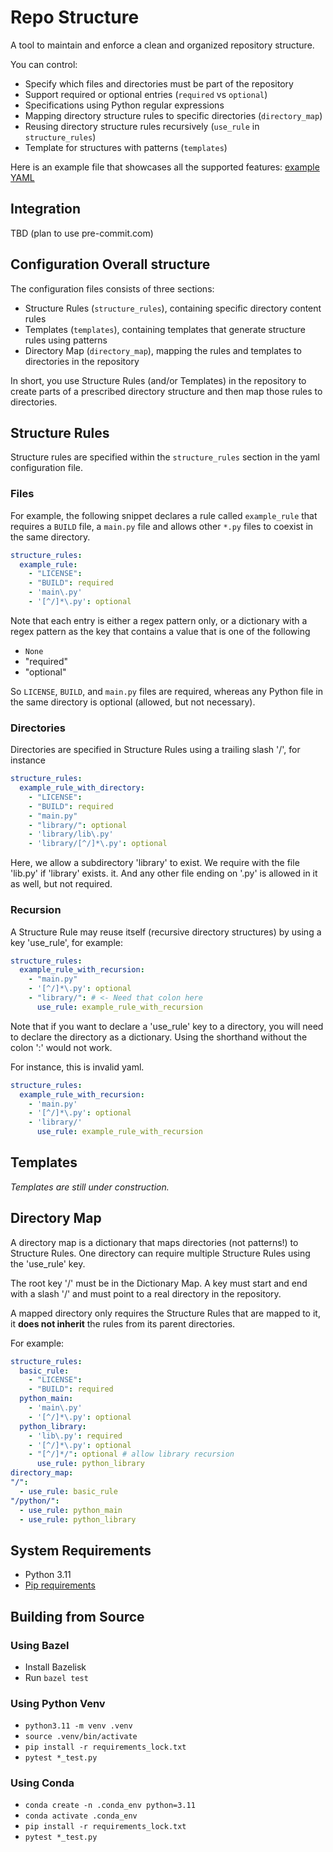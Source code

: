 # Repo Structure

A tool to maintain and enforce a clean and organized repository structure.

You can control:

- Specify which files and directories must be part of the repository
- Support required or optional entries (`required` vs `optional`)
- Specifications using Python regular expressions
- Mapping directory structure rules to specific directories (`directory_map`)
- Reusing directory structure rules recursively (`use_rule` in `structure_rules`)
- Template for structures with patterns (`templates`)

Here is an example file that showcases all the supported features:
[example YAML](repo_structure_config.yaml)

## Integration

TBD (plan to use pre-commit.com)

## Configuration Overall structure

The configuration files consists of three sections:

- Structure Rules (`structure_rules`), containing specific directory content
  rules
- Templates (`templates`), containing templates that generate structure rules
  using patterns
- Directory Map (`directory_map`), mapping the rules and templates to
  directories in the repository

In short, you use Structure Rules (and/or Templates) in the repository to
create parts of a prescribed directory structure and then map those rules to
directories.

## Structure Rules

Structure rules are specified within the `structure_rules` section in the yaml
configuration file.

### Files

For example, the following snippet declares a rule called `example_rule` that
requires a `BUILD` file, a `main.py` file and allows other `*.py` files to
coexist in the same directory.

```yaml
structure_rules:
  example_rule:
    - "LICENSE":
    - "BUILD": required
    - 'main\.py'
    - '[^/]*\.py': optional
```

Note that each entry is either a regex pattern only, or a dictionary with a
regex pattern as the key that contains a value that is one of the following

- `None`
- "required"
- "optional"

So `LICENSE`, `BUILD`, and `main.py` files are required, whereas any Python
file in the same directory is optional (allowed, but not necessary).

### Directories

Directories are specified in Structure Rules using a trailing slash '/', for
instance

```yaml
structure_rules:
  example_rule_with_directory:
    - "LICENSE":
    - "BUILD": required
    - "main.py"
    - "library/": optional
    - 'library/lib\.py'
    - 'library/[^/]*\.py': optional
```

Here, we allow a subdirectory 'library' to exist. We require with the file
'lib.py' if 'library' exists. it. And any other file ending on '.py' is allowed
in it as well, but not required.

### Recursion

A Structure Rule may reuse itself (recursive directory structures) by using a
key 'use_rule', for example:

```yaml
structure_rules:
  example_rule_with_recursion:
    - "main.py"
    - '[^/]*\.py': optional
    - "library/": # <- Need that colon here
      use_rule: example_rule_with_recursion
```

Note that if you want to declare a 'use_rule' key to a directory, you will need
to declare the directory as a dictionary. Using the shorthand without the colon
':' would not work.

For instance, this is invalid yaml.

```yaml
structure_rules:
  example_rule_with_recursion:
    - 'main.py'
    - '[^/]*\.py': optional
    - 'library/'
      use_rule: example_rule_with_recursion
```

## Templates

_Templates are still under construction._

## Directory Map

A directory map is a dictionary that maps directories (not patterns!) to
Structure Rules. One directory can require multiple Structure Rules using the
'use_rule' key.

The root key '/' must be in the Dictionary Map. A key must start and end with a
slash '/' and must point to a real directory in the repository.

A mapped directory only requires the Structure Rules that are mapped to it, it
**does not inherit** the rules from its parent directories.

For example:

```yaml
structure_rules:
  basic_rule:
    - "LICENSE":
    - "BUILD": required
  python_main:
    - 'main\.py'
    - '[^/]*\.py': optional
  python_library:
    - 'lib\.py': required
    - '[^/]*\.py': optional
    - "[^/]*/": optional # allow library recursion
      use_rule: python_library
directory_map:
"/":
  - use_rule: basic_rule
"/python/":
  - use_rule: python_main
  - use_rule: python_library
```

## System Requirements

- Python 3.11
- [Pip requirements](requirements.in)

## Building from Source

### Using Bazel

- Install Bazelisk
- Run `bazel test`

### Using Python Venv

- `python3.11 -m venv .venv`
- `source .venv/bin/activate`
- `pip install -r requirements_lock.txt`
- `pytest *_test.py`

### Using Conda

- `conda create -n .conda_env python=3.11`
- `conda activate .conda_env`
- `pip install -r requirements_lock.txt`
- `pytest *_test.py`
